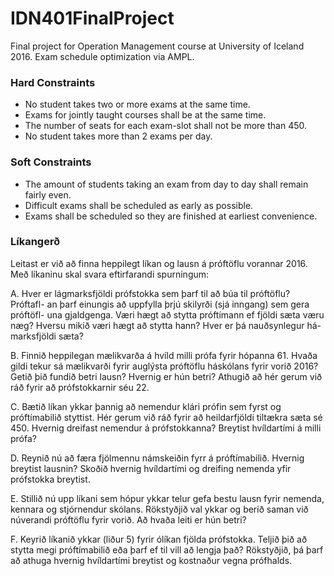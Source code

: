 # IDN401FinalProject
Final project for Operation Management course at University of Iceland 2016.
Exam schedule optimization via AMPL.

### Hard Constraints
- No student takes two or more exams at the same time.
- Exams for jointly taught courses shall be at the same time.
- The number of seats for each exam-slot shall not be more than 450.
- No student takes more than 2 exams per day.

### Soft Constraints
- The amount of students taking an exam from day to day shall remain fairly even.
- Difficult exams shall be scheduled as early as possible.
- Exams shall be scheduled so they are finished at earliest convenience.

### Líkangerð

Leitast er við að finna heppilegt líkan og lausn á próftöflu vorannar 2016. Með
líkaninu skal svara eftirfarandi spurningum:

A. Hver er lágmarksfjöldi prófstokka sem þarf til að búa til próftöflu? Próftafl-
an þarf einungis að uppfylla þrjú skilyrði (sjá inngang) sem gera próftöfl-
una gjaldgenga. Væri hægt að stytta próftímann ef fjöldi sæta væru næg?
Hversu mikið væri hægt að stytta hann? Hver er þá nauðsynlegur há-
marksfjöldi sæta?

B. Finnið heppilegan mælikvarða á hvíld milli prófa fyrir hópanna 61. Hvaða
gildi tekur sá mælikvarði fyrir auglýsta próftöflu háskólans fyrir vorið 2016?
Getið þið fundið betri lausn? Hvernig er hún betri? Athugið að hér
gerum við ráð fyrir að prófstokkarnir séu 22.

C. Bætið líkan ykkar þannig að nemendur klári prófin sem fyrst og próftímabilið
styttist. Hér gerum við ráð fyrir að heildarfjöldi tiltækra sæta sé 450.
Hvernig dreifast nemendur á prófstokkanna? Breytist hvíldartími á milli
prófa?

D. Reynið nú að færa fjölmennu námskeiðin fyrr á próftímabilið. Hvernig
breytist lausnin? Skoðið hvernig hvíldartími og dreifing nemenda yfir prófstokka
breytist.

E. Stillið nú upp líkani sem hópur ykkar telur gefa bestu lausn fyrir nemenda,
kennara og stjórnendur skólans. Rökstyðjið val ykkar og berið saman við
núverandi próftöflu fyrir vorið. Að hvaða leiti er hún betri?

F. Keyrið líkanið ykkar (liður 5) fyrir ólíkan fjölda prófstokka. Teljið þið að
stytta megi próftímabilið eða þarf ef til vill að lengja það? Rökstyðjið, þá
þarf að athuga hvernig hvíldartími breytist og kostnaður vegna prófhalds.
